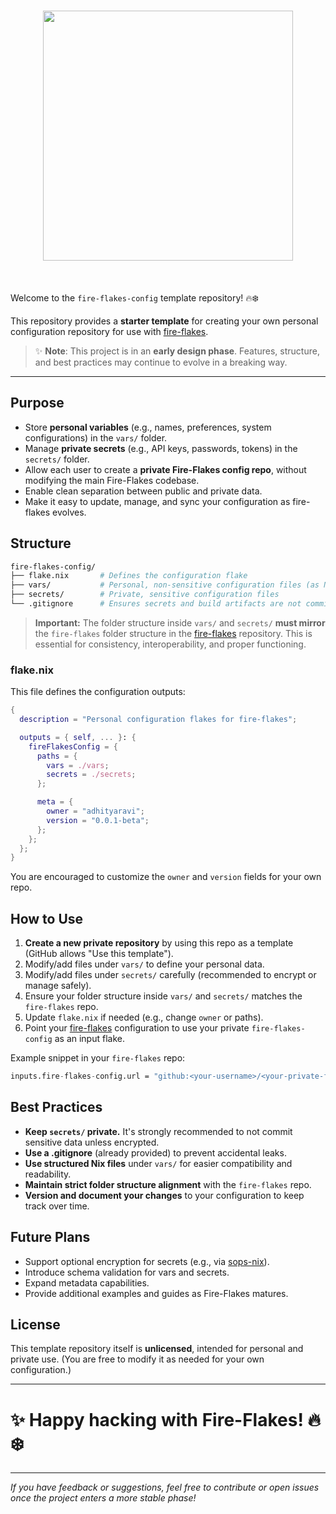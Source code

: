<h1 align="center">
  <img src="https://github.com/user-attachments/assets/7a022103-d3ec-4077-9f05-4e9be7ab2e64" width="400">
</h1><br>

Welcome to the `fire-flakes-config` template repository! 🔥❄️

This repository provides a **starter template** for creating your own personal configuration repository for use with [fire-flakes](https://github.com/adhityaravi/fire-flakes).

> ✨ **Note**: This project is in an **early design phase**. Features, structure, and best practices may continue to evolve in a breaking way.

---

## Purpose

- Store **personal variables** (e.g., names, preferences, system configurations) in the `vars/` folder.
- Manage **private secrets** (e.g., API keys, passwords, tokens) in the `secrets/` folder.
- Allow each user to create a **private Fire-Flakes config repo**, without modifying the main Fire-Flakes codebase.
- Enable clean separation between public and private data.
- Make it easy to update, manage, and sync your configuration as fire-flakes evolves.

## Structure

```bash
fire-flakes-config/
├── flake.nix       # Defines the configuration flake
├── vars/           # Personal, non-sensitive configuration files (as Nix files)
├── secrets/        # Private, sensitive configuration files
└── .gitignore      # Ensures secrets and build artifacts are not committed
```

> **Important:** The folder structure inside `vars/` and `secrets/` **must mirror** the `fire-flakes` folder structure in the [fire-flakes](https://github.com/adhityaravi/fire-flakes) repository. This is essential for consistency, interoperability, and proper functioning.

### flake.nix

This file defines the configuration outputs:

```nix
{
  description = "Personal configuration flakes for fire-flakes";

  outputs = { self, ... }: {
    fireFlakesConfig = {
      paths = {
        vars = ./vars;
        secrets = ./secrets;
      };

      meta = {
        owner = "adhityaravi";
        version = "0.0.1-beta";
      };
    };
  };
}
```

You are encouraged to customize the `owner` and `version` fields for your own repo.

## How to Use

1. **Create a new private repository** by using this repo as a template (GitHub allows "Use this template").
2. Modify/add files under `vars/` to define your personal data.
3. Modify/add files under `secrets/` carefully (recommended to encrypt or manage safely).
4. Ensure your folder structure inside `vars/` and `secrets/` matches the `fire-flakes` repo.
5. Update `flake.nix` if needed (e.g., change `owner` or paths).
6. Point your [fire-flakes](https://github.com/adhityaravi/fire-flakes) configuration to use your private `fire-flakes-config` as an input flake.

Example snippet in your `fire-flakes` repo:

```nix
inputs.fire-flakes-config.url = "github:<your-username>/<your-private-fire-flakes-config>";
```

## Best Practices

- **Keep `secrets/` private.** It's strongly recommended to not commit sensitive data unless encrypted.
- **Use a .gitignore** (already provided) to prevent accidental leaks.
- **Use structured Nix files** under `vars/` for easier compatibility and readability.
- **Maintain strict folder structure alignment** with the `fire-flakes` repo.
- **Version and document your changes** to your configuration to keep track over time.

## Future Plans

- Support optional encryption for secrets (e.g., via [sops-nix](https://github.com/Mic92/sops-nix)).
- Introduce schema validation for vars and secrets.
- Expand metadata capabilities.
- Provide additional examples and guides as Fire-Flakes matures.

## License

This template repository itself is **unlicensed**, intended for personal and private use.
(You are free to modify it as needed for your own configuration.)

---

# ✨ Happy hacking with Fire-Flakes! 🔥❄️

---

_If you have feedback or suggestions, feel free to contribute or open issues once the project enters a more stable phase!_

